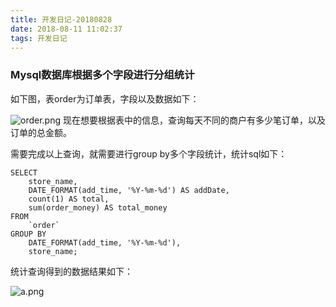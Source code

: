 ```yaml
---
title: 开发日记-20180828
date: 2018-08-11 11:02:37
tags: 开发日记
---
```


### Mysql数据库根据多个字段进行分组统计

如下图，表order为订单表，字段以及数据如下：

![order.png](http://ol3d80aa0.bkt.clouddn.com/order.png)
现在想要根据表中的信息，查询每天不同的商户有多少笔订单，以及订单的总金额。
<!--more-->
需要完成以上查询，就需要进行group by多个字段统计，统计sql如下：
```
SELECT
	store_name,
	DATE_FORMAT(add_time, '%Y-%m-%d') AS addDate,
	count(1) AS total,
	sum(order_money) AS total_money
FROM
	`order`
GROUP BY
	DATE_FORMAT(add_time, '%Y-%m-%d'),
	store_name;
```
统计查询得到的数据结果如下：

![a.png](http://ol3d80aa0.bkt.clouddn.com/a.png)

